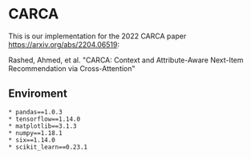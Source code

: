 # CARCA

This is our implementation for the 2022 CARCA paper https://arxiv.org/abs/2204.06519:

Rashed, Ahmed, et al. "CARCA: Context and Attribute-Aware Next-Item Recommendation via Cross-Attention"


## Enviroment 
	* pandas==1.0.3
	* tensorflow==1.14.0
	* matplotlib==3.1.3
	* numpy==1.18.1
	* six==1.14.0
	* scikit_learn==0.23.1
